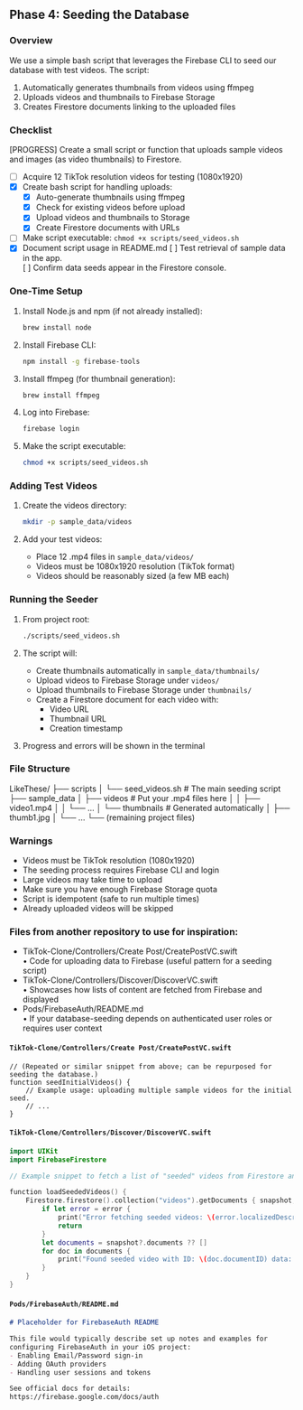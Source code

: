 ## Phase 4: Seeding the Database

### Overview
We use a simple bash script that leverages the Firebase CLI to seed our database with test videos. The script:
1. Automatically generates thumbnails from videos using ffmpeg
2. Uploads videos and thumbnails to Firebase Storage
3. Creates Firestore documents linking to the uploaded files

### Checklist
[PROGRESS] Create a small script or function that uploads sample videos and images (as video thumbnails) to Firestore.  
  - [ ] Acquire 12 TikTok resolution videos for testing (1080x1920)
  - [x] Create bash script for handling uploads:
    - [x] Auto-generate thumbnails using ffmpeg
    - [x] Check for existing videos before upload
    - [x] Upload videos and thumbnails to Storage
    - [x] Create Firestore documents with URLs
  - [ ] Make script executable: `chmod +x scripts/seed_videos.sh`
  - [x] Document script usage in README.md
[ ] Test retrieval of sample data in the app.  
[ ] Confirm data seeds appear in the Firestore console.  

### One-Time Setup
1. Install Node.js and npm (if not already installed):
   ```bash
   brew install node
   ```

2. Install Firebase CLI:
   ```bash
   npm install -g firebase-tools
   ```

3. Install ffmpeg (for thumbnail generation):
   ```bash
   brew install ffmpeg
   ```

4. Log into Firebase:
   ```bash
   firebase login
   ```

5. Make the script executable:
   ```bash
   chmod +x scripts/seed_videos.sh
   ```

### Adding Test Videos
1. Create the videos directory:
   ```bash
   mkdir -p sample_data/videos
   ```

2. Add your test videos:
   - Place 12 .mp4 files in `sample_data/videos/`
   - Videos must be 1080x1920 resolution (TikTok format)
   - Videos should be reasonably sized (a few MB each)

### Running the Seeder
1. From project root:
   ```bash
   ./scripts/seed_videos.sh
   ```

2. The script will:
   - Create thumbnails automatically in `sample_data/thumbnails/`
   - Upload videos to Firebase Storage under `videos/`
   - Upload thumbnails to Firebase Storage under `thumbnails/`
   - Create a Firestore document for each video with:
     - Video URL
     - Thumbnail URL
     - Creation timestamp

3. Progress and errors will be shown in the terminal

### File Structure
LikeThese/
├── scripts
│   └── seed_videos.sh      # The main seeding script
├── sample_data
│   ├── videos             # Put your .mp4 files here
│   │   ├── video1.mp4
│   │   └── ...
│   └── thumbnails         # Generated automatically
│       ├── thumb1.jpg
│       └── ...
└── (remaining project files)

### Warnings
- Videos must be TikTok resolution (1080x1920)
- The seeding process requires Firebase CLI and login
- Large videos may take time to upload
- Make sure you have enough Firebase Storage quota
- Script is idempotent (safe to run multiple times)
- Already uploaded videos will be skipped

### Files from another repository to use for inspiration:
- TikTok-Clone/Controllers/Create Post/CreatePostVC.swift  
  • Code for uploading data to Firebase (useful pattern for a seeding script)  
- TikTok-Clone/Controllers/Discover/DiscoverVC.swift  
  • Showcases how lists of content are fetched from Firebase and displayed  
- Pods/FirebaseAuth/README.md  
  • If your database-seeding depends on authenticated user roles or requires user context


#### `TikTok-Clone/Controllers/Create Post/CreatePostVC.swift`
```swift:TikTok-Clone/Controllers/Create Post/CreatePostVC.swift
// (Repeated or similar snippet from above; can be repurposed for seeding the database.)
function seedInitialVideos() {
    // Example usage: uploading multiple sample videos for the initial seed.
    // ...
}
```

#### `TikTok-Clone/Controllers/Discover/DiscoverVC.swift`
```swift:TikTok-Clone/Controllers/Discover/DiscoverVC.swift
import UIKit
import FirebaseFirestore

// Example snippet to fetch a list of "seeded" videos from Firestore and display them.

function loadSeededVideos() {
    Firestore.firestore().collection("videos").getDocuments { snapshot, error in
        if let error = error {
            print("Error fetching seeded videos: \(error.localizedDescription)")
            return
        }
        let documents = snapshot?.documents ?? []
        for doc in documents {
            print("Found seeded video with ID: \(doc.documentID) data: \(doc.data())")
        }
    }
}
```

#### `Pods/FirebaseAuth/README.md`
```markdown:Pods/FirebaseAuth/README.md
# Placeholder for FirebaseAuth README

This file would typically describe set up notes and examples for
configuring FirebaseAuth in your iOS project:
- Enabling Email/Password sign-in
- Adding OAuth providers
- Handling user sessions and tokens

See official docs for details:
https://firebase.google.com/docs/auth
```